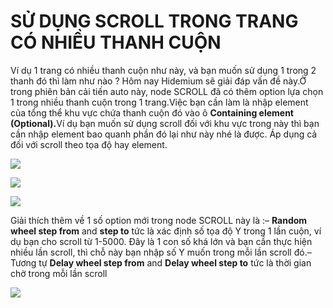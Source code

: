 # SỬ DỤNG SCROLL TRONG TRANG CÓ NHIỀU THANH CUỘN

Ví dụ 1 trang có nhiều thanh cuộn như này, và bạn muốn sử dụng 1 trong 2 thanh đó thì làm như nào ? Hôm nay Hidemium sẽ giải đáp vấn đề này.Ở trong phiên bản cải tiến auto này, node SCROLL đã có thêm option lựa chọn 1 trong nhiều thanh cuộn trong 1 trang.Việc bạn cần làm là nhập element của tổng thể khu vực chứa thanh cuộn đó vào ô **Containing element (Optional).**&#x56;í dụ bạn muốn sử dụng scroll đối với khu vực trong này thì bạn cần nhập element bao quanh phần đó lại như này nhé là được. Áp dụng cả đối với scroll theo tọa độ hay element.

![](http://education.hidemium.io/wp-content/uploads/2024/05/Untitled.png)

![](http://education.hidemium.io/wp-content/uploads/2024/05/Untitled-1.png)

![](http://education.hidemium.io/wp-content/uploads/2024/05/Untitled-2.png)

Giải thích thêm về 1 số option mới trong node SCROLL này là :– **Random wheel step from** and **step to** tức là xác định số tọa độ Y trong 1 lần cuộn, ví dụ bạn cho scroll từ 1-5000. Đây là 1 con số khá lớn và bạn cần thực hiện nhiều lần scroll, thì chỗ này bạn nhập số Y muốn trong mỗi lần scroll đó.– Tương tự **Delay wheel step from** and **Delay wheel step to** tức là thời gian chờ trong mỗi lần scroll

![](http://education.hidemium.io/wp-content/uploads/2024/05/Untitled-3.png)
